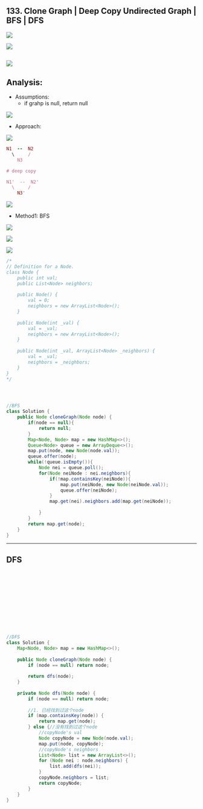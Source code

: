 ## 133. Clone Graph | Deep Copy Undirected Graph | BFS | DFS
![](img/2021-08-11-17-29-26.png)

![](img/2021-08-11-17-32-02.png)

![](img/2021-08-11-17-32-14.png)
---
## Analysis:

- Assumptions:
  - if grahp is null, return null

![](img/2021-08-30-12-14-41.png)

- Approach:

![](img/2021-08-11-18-51-20.png)

```ruby
N1  --  N2
  \     /
    N3

# deep copy 

N1'  --  N2'
  \     /
    N3'
```

![](img/2021-08-30-12-15-27.png)

- Method1: BFS

![](img/2021-08-11-18-52-03.png)

![](img/2021-08-30-13-07-36.png)

![](img/2021-08-30-13-08-08.png)


```java
/*
// Definition for a Node.
class Node {
    public int val;
    public List<Node> neighbors;
    
    public Node() {
        val = 0;
        neighbors = new ArrayList<Node>();
    }
    
    public Node(int _val) {
        val = _val;
        neighbors = new ArrayList<Node>();
    }
    
    public Node(int _val, ArrayList<Node> _neighbors) {
        val = _val;
        neighbors = _neighbors;
    }
}
*/




//BFS
class Solution {
    public Node cloneGraph(Node node) {
        if(node == null){
            return null;
        }
        Map<Node, Node> map = new HashMap<>();
        Queue<Node> queue = new ArrayDeque<>();
        map.put(node, new Node(node.val));
        queue.offer(node);
        while(!queue.isEmpty()){
            Node nei = queue.poll();
            for(Node neiNode : nei.neighbors){
                if(!map.containsKey(neiNode)){
                    map.put(neiNode, new Node(neiNode.val));
                    queue.offer(neiNode);
                }
                map.get(nei).neighbors.add(map.get(neiNode));
                
            }
        }
        return map.get(node);
    }
}
```



---

## DFS

```java












//DFS
class Solution {
    Map<Node, Node> map = new HashMap<>();
    
    public Node cloneGraph(Node node) {
        if (node == null) return node;
        
        return dfs(node);
    }
    
    private Node dfs(Node node) {
        if (node == null) return node;
        
        //1. 已经找到过这个node
        if (map.containsKey(node)) {
            return map.get(node);
        } else {//没有找到过这个node
            //copyNode's val
            Node copyNode = new Node(node.val);
            map.put(node, copyNode);
            //copyNode's neighbors
            List<Node> list = new ArrayList<>();
            for (Node nei : node.neighbors) {
                list.add(dfs(nei));
            }
            copyNode.neighbors = list;
            return copyNode;
        }
    }
}
```